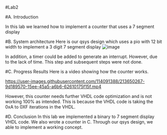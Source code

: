 #Lab2

#A. Introduction

In this lab we learned how to implement a counter that uses a 7 segment display

#B. System architecture
Here is our qsys design which uses a pio with 12 bit width to implement a 3 digit 7 segment display 
![image](https://user-images.githubusercontent.com/114091388/213644590-17aef844-bef2-426c-b370-ecb0e177d899.png)

In addition, a timer could be added to generate an interrupt. However, due to the lack of time. This step and subsequent steps were not done.

#C. Progress Results
Here is a video showing how the counter works.

https://user-images.githubusercontent.com/114091388/213650267-9d189570-15ee-45a5-a6b6-62610175f15f.mp4

However, this counter needs further VHDL code optimization and is not working 100% as intended. This is because the VHDL code is taking the 0xA to 0XF iterations in the VHDL.

#D. Conclusion
In this lab we implemented a binary to 7 segment display VHDL code. We also wrote a counter in C. Through our qsys design, we able to implement a working concept. 

